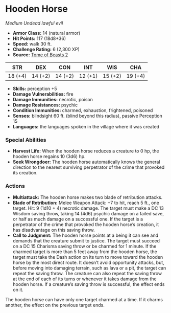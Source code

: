 # Hooden Horse

*Medium* *Undead* *lawful evil*

- **Armor Class:** 14 (natural armor)
- **Hit Points:** 117 (18d8+36)
- **Speed:** walk 30 ft.
- **Challenge Rating:** 6 (2,300 XP)
- **Source:** [Tome of Beasts 2](https://koboldpress.com/kpstore/product/tome-of-beasts-2-for-5th-edition/)

| STR | DEX | CON | INT | WIS | CHA |
| --- | --- | --- | --- | --- | --- |
| 18 (+4) | 14 (+2) | 14 (+2) | 12 (+1) | 15 (+2) | 19 (+4) |

- **Skills:** perception +5
- **Damage Vulnerabilities:** fire
- **Damage Immunities:** necrotic, poison
- **Damage Resistances:** psychic
- **Condition Immunities:** charmed, exhaustion, frightened, poisoned
- **Senses:** blindsight 60 ft. (blind beyond this radius), passive Perception 15
- **Languages:** the languages spoken in the village where it was created
### Special Abilities
- **Harvest Life:** When the hooden horse reduces a creature to 0 hp, the hooden horse regains 10 (3d6) hp.
- **Seek Wrongdoer:** The hooden horse automatically knows the general direction to the nearest surviving perpetrator of the crime that provoked its creation.
### Actions
- **Multiattack:** The hooden horse makes two blade of retribution attacks.
- **Blade of Retribution:** Melee Weapon Attack: +7 to hit, reach 5 ft., one target. Hit: 9 (1d10 + 4) necrotic damage. The target must make a DC 13 Wisdom saving throw, taking 14 (4d6) psychic damage on a failed save, or half as much damage on a successful one. If the target is a perpetrator of the crime that provoked the hooden horse’s creation, it has disadvantage on this saving throw.
- **Call to Judgment:** The hooden horse points at a being it can see and demands that the creature submit to justice. The target must succeed on a DC 15 Charisma saving throw or be charmed for 1 minute. If the charmed target is more than 5 feet away from the hooden horse, the target must take the Dash action on its turn to move toward the hooden horse by the most direct route. It doesn’t avoid opportunity attacks, but, before moving into damaging terrain, such as lava or a pit, the target can repeat the saving throw. The creature can also repeat the saving throw at the end of each of its turns or whenever it takes damage from the hooden horse. If a creature’s saving throw is successful, the effect ends on it.

The hooden horse can have only one target charmed at a time. If it charms another, the effect on the previous target ends.
